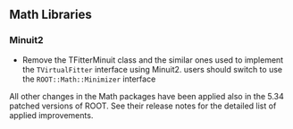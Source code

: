 ## Math Libraries


### Minuit2

-   Remove the TFitterMinuit class and the similar ones used to implement the `TVirtualFitter` interface using Minuit2. users should switch to use the 
    `ROOT::Math::Minimizer` interface


All other changes in the Math packages have been applied also in the 5.34 patched versions of ROOT. See their release notes for the detailed list of applied improvements. 
